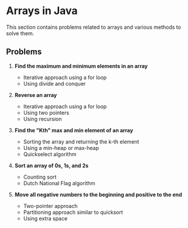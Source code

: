 # Arrays in Java

This section contains problems related to arrays and various methods to solve them.

## Problems

1. **Find the maximum and minimum elements in an array**
   - Iterative approach using a for loop
   - Using divide and conquer

2. **Reverse an array**
   - Iterative approach using a for loop
   - Using two pointers
   - Using recursion

3. **Find the "Kth" max and min element of an array**
   - Sorting the array and returning the k-th element
   - Using a min-heap or max-heap
   - Quickselect algorithm

4. **Sort an array of 0s, 1s, and 2s**
   - Counting sort
   - Dutch National Flag algorithm

5. **Move all negative numbers to the beginning and positive to the end**
   - Two-pointer approach
   - Partitioning approach similar to quicksort
   - Using extra space